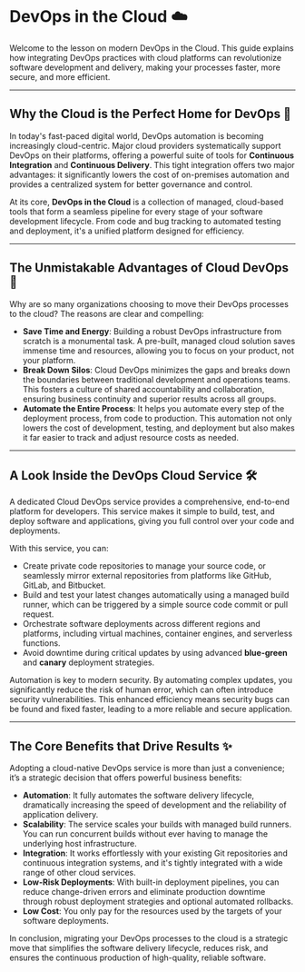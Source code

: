 # **DevOps in the Cloud ☁️**

Welcome to the lesson on modern DevOps in the Cloud. This guide explains how integrating DevOps practices with cloud platforms can revolutionize software development and delivery, making your processes faster, more secure, and more efficient.

---

## **Why the Cloud is the Perfect Home for DevOps 🏡**

In today's fast-paced digital world, DevOps automation is becoming increasingly cloud-centric. Major cloud providers systematically support DevOps on their platforms, offering a powerful suite of tools for **Continuous Integration** and **Continuous Delivery**. This tight integration offers two major advantages: it significantly lowers the cost of on-premises automation and provides a centralized system for better governance and control.

At its core, **DevOps in the Cloud** is a collection of managed, cloud-based tools that form a seamless pipeline for every stage of your software development lifecycle. From code and bug tracking to automated testing and deployment, it's a unified platform designed for efficiency.

---

## **The Unmistakable Advantages of Cloud DevOps 🚀**

Why are so many organizations choosing to move their DevOps processes to the cloud? The reasons are clear and compelling:

* **Save Time and Energy**: Building a robust DevOps infrastructure from scratch is a monumental task. A pre-built, managed cloud solution saves immense time and resources, allowing you to focus on your product, not your platform.
* **Break Down Silos**: Cloud DevOps minimizes the gaps and breaks down the boundaries between traditional development and operations teams. This fosters a culture of shared accountability and collaboration, ensuring business continuity and superior results across all groups.
* **Automate the Entire Process**: It helps you automate every step of the deployment process, from code to production. This automation not only lowers the cost of development, testing, and deployment but also makes it far easier to track and adjust resource costs as needed.

---

## **A Look Inside the DevOps Cloud Service 🛠️**

A dedicated Cloud DevOps service provides a comprehensive, end-to-end platform for developers. This service makes it simple to build, test, and deploy software and applications, giving you full control over your code and deployments.

With this service, you can:
* Create private code repositories to manage your source code, or seamlessly mirror external repositories from platforms like GitHub, GitLab, and Bitbucket.
* Build and test your latest changes automatically using a managed build runner, which can be triggered by a simple source code commit or pull request.
* Orchestrate software deployments across different regions and platforms, including virtual machines, container engines, and serverless functions.
* Avoid downtime during critical updates by using advanced **blue-green** and **canary** deployment strategies.

Automation is key to modern security. By automating complex updates, you significantly reduce the risk of human error, which can often introduce security vulnerabilities. This enhanced efficiency means security bugs can be found and fixed faster, leading to a more reliable and secure application.

---

## **The Core Benefits that Drive Results ✨**

Adopting a cloud-native DevOps service is more than just a convenience; it’s a strategic decision that offers powerful business benefits:

* **Automation**: It fully automates the software delivery lifecycle, dramatically increasing the speed of development and the reliability of application delivery.
* **Scalability**: The service scales your builds with managed build runners. You can run concurrent builds without ever having to manage the underlying host infrastructure.
* **Integration**: It works effortlessly with your existing Git repositories and continuous integration systems, and it's tightly integrated with a wide range of other cloud services.
* **Low-Risk Deployments**: With built-in deployment pipelines, you can reduce change-driven errors and eliminate production downtime through robust deployment strategies and optional automated rollbacks.
* **Low Cost**: You only pay for the resources used by the targets of your software deployments.

In conclusion, migrating your DevOps processes to the cloud is a strategic move that simplifies the software delivery lifecycle, reduces risk, and ensures the continuous production of high-quality, reliable software.